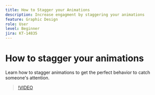 ```yaml
---
title: How to Stagger your Animations
description: Increase engagment by staggering your animations
feature: Graphic Design
role: User
level: Beginner
jira: KT-14835
---
```

# How to stagger your animations

Learn how to stagger animations to get the perfect behavior to catch someone's attention.

>[!VIDEO](https://video.tv.adobe.com/v/3426981?quality=12&learn=on&hidetitle=true)
